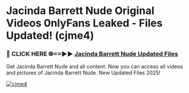 # Jacinda Barrett Nude Original Videos 0nlyFans Leaked - Files Updated! (cjme4)

<h3>🔴 CLICK HERE 🌐==►► <a href="https://tinyurl.com/y5r63du9" rel="nofollow">Jacinda Barrett Nude Updated Files</a></h3>

Get Jacinda Barrett Nude and all content. Now you can access all videos and pictures of Jacinda Barrett Nude. New Updated Files 2025!

[![cjme4](https://i.imgur.com/UVo9nyh.gif)](https://tinyurl.com/y5r63du9)